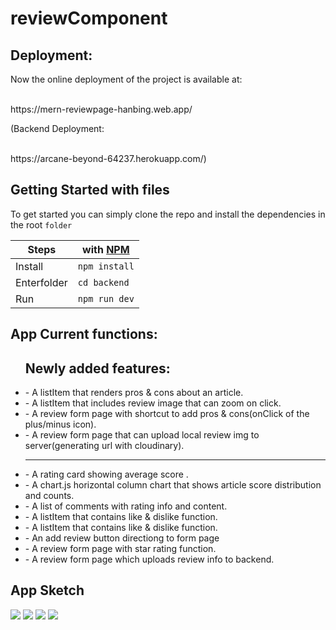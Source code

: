 # reviewComponent


<h2>Deployment: </h2>
<p>Now the online deployment of the project is available at: <p><br>
https://mern-reviewpage-hanbing.web.app/

<p>(Backend Deployment:  <p><br>
https://arcane-beyond-64237.herokuapp.com/)


<h2>Getting Started with files</h2>

To get started you can simply clone the repo and install the dependencies in the root `folder`

| Steps   | with [NPM](https://www.npmjs.com/) |
| ------- | ---------------------------------- |
| Install | `npm install`                      |
| Enterfolder | `cd backend`                   |
| Run     | `npm run dev`                      |


<h2>App Current functions:</h2>
<ul>
  <h2>Newly added features:</h2>
  <li>- A listItem that renders pros & cons about an article.</li>
  <li>- A listItem that includes review image that can zoom on click.</li>
  <li>- A review form page with shortcut to add pros & cons(onClick of the plus/minus icon). </li>
  <li>- A review form page that can upload local review img to server(generating url with cloudinary). </li>
  
  
  ----------------------------------
  
<li>- A rating card showing average score .</li>
<li>- A chart.js horizontal column chart that shows article score distribution and counts.</li>
<li>- A list of comments with rating info and content.</li>
<li>- A listItem that contains like & dislike function.</li>
<li>- A listItem that contains like & dislike function.</li>
<li>- An add review button directiong to form page</li>
<li>- A review form page with star rating function. </li>
<li>- A review form page which uploads review info to backend.</li>

</ul>


<h2>App Sketch</h2>

<img src = "https://tva1.sinaimg.cn/large/0081Kckwgy1gk7rpuzkkkj31js0t81ky.jpg" />
<img src = "https://tva1.sinaimg.cn/large/0081Kckwgy1gk7rpps9m6j31ka0tan3f.jpg" />
<img src = "https://tva1.sinaimg.cn/large/0081Kckwgy1gk7rpmdqhnj31k80ts4qq.jpg" />
<img src = "https://tva1.sinaimg.cn/large/0081Kckwgy1gk7rpj56ajj31k60tu76f.jpg" />
